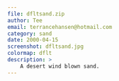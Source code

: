 ```yaml
---
file: dfltsand.zip
author: Tee
email: terrancehansen@hotmail.com
category: sand
date: 2000-04-15
screenshot: dfltsand.jpg
colormap: dflt
description: >
    A desert wind blown sand.
---
```

